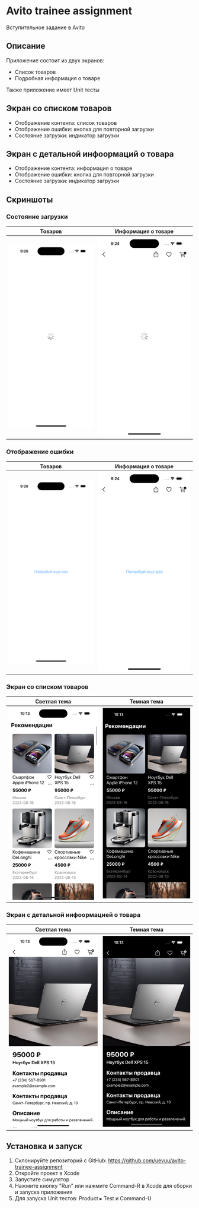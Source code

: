 # Avito trainee assignment

Вступительное задание в Avito

## Описание

Приложение состоит из двух экранов:
- Список товаров
- Подробная информация о товаре

Также приложение имеет Unit тесты

## Экран со списком товаров

- Отображение контента: список товаров  
- Отображение ошибки: кнопка для повторной загрузки  
- Состояние загрузки: индикатор загрузки

## Экран с детальной инфоормаций о товара

- Отображение контента: информация о товаре  
- Отображение ошибки: кнопка для повторной загрузки  
- Состояние загрузки: индикатор загрузки

## Скриншоты

### Состояние загрузки

Товаров            |  Информация о товаре
:-------------------------:|:-------------------------:
![Light](Screenshots/ProductsLoading.png)  |  ![Dark](Screenshots/ProductLoading.png)

### Отображение ошибки

Товаров            |  Информация о товаре
:-------------------------:|:-------------------------:
![Light](Screenshots/ProductsError.png)  |  ![Dark](Screenshots/ProductError.png)

### Экран со списком товаров

Светлая тема             |  Темная тема
:-------------------------:|:-------------------------:
![Light](Screenshots/Products.png)  |  ![Dark](Screenshots/ProductsDark.png)

### Экран с детальной инфоормацией о товара

Светлая тема            |  Темная тема
:-------------------------:|:-------------------------:
![Light](Screenshots/Product.png)  |  ![Dark](Screenshots/ProductDark.png)

## Установка и запуск

1. Склонируйте репозиторий с GitHub: https://github.com/uevuu/avito-trainee-assignment
2. Откройте проект в Xcode
3. Запустите симулятор
4. Нажмите кнопку "Run" или  нажмите Command-R в Xcode для сборки и запуска приложения
5. Для запуска Unit тестов: Product ▸ Test и Command-U
